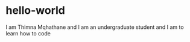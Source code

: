 # hello-world
I am Thimna Mqhathane and I am an undergraduate student and I am to learn how to code
